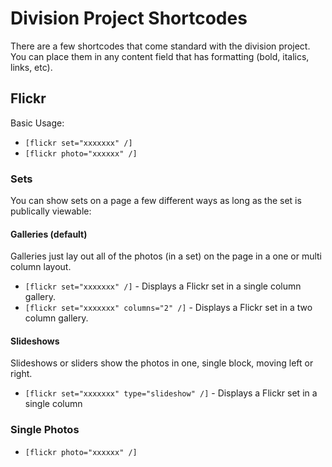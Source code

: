Division Project Shortcodes
===========================

There are a few shortcodes that come standard with the division project. You can place them in any content field that has formatting (bold, italics, links, etc).

Flickr
------
Basic Usage:
* `[flickr set="xxxxxxx" /]`
* `[flickr photo="xxxxxx" /]`

### Sets
You can show sets on a page a few different ways as long as the set is publically viewable:

#### Galleries (default)
Galleries just lay out all of the photos (in a set) on the page in a one or multi column layout.
* `[flickr set="xxxxxxx" /]` - Displays a Flickr set in a single column gallery.
* `[flickr set="xxxxxxx" columns="2" /]` - Displays a Flickr set in a two column gallery.

#### Slideshows
Slideshows or sliders show the photos in one, single block, moving left or right.
* `[flickr set="xxxxxxx" type="slideshow" /]` - Displays a Flickr set in a single column

### Single Photos
* `[flickr photo="xxxxxx" /]`
